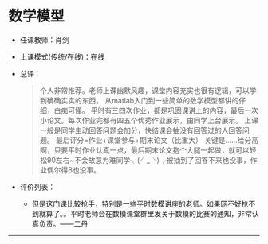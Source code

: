 # 数学模型

- 任课教师：肖剑
- 上课模式(传统/在线)：在线
- 总评：
  > 个人非常推荐。老师上课幽默风趣，课堂内容充实也很有逻辑，可以学到确确实实的东西。
  从matlab入门到一些简单的数学模型都讲的仔细，白痴可懂。
  平时有三四次作业，都是巩固课讲上的内容，最后一次小论文。每次作业完都有四五个优秀作业展示，由同学上台展示。
  上课一般是同学主动回答问题会加分，快结课会抽没有回答过的人回答问题。
  最后评分=作业+课堂参与+期末论文（比重大）
  关键是……给分高啊，只要平时作业认真一点，最后期末论文抱个大腿一起做，就可以轻松90左右~不会故意为难同学╮(╯_╰)╭被抽到了回答不来也没事，作业偶尔得B也没事。

- 评价列表：
  - 但是这门课比较抢手，特别是一些平时数模讲座的老师。如果网不好抢不到就算了。。平时老师会在数模课堂群里发关于数模的比赛的通知，非常认真负责。——二丹
---
